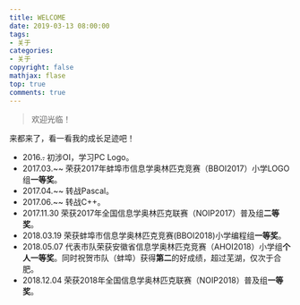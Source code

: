 ```yaml
---
title: WELCOME
date: 2019-03-13 08:00:00
tags:
- 关于
categories:
- 关于
copyright: false
mathjax: flase
top: true
comments: true
---
```


> 欢迎光临！

<!--more-->

来都来了，看一看我的成长足迹吧！

- 2016.~~.~~  初涉OI，学习PC Logo。
- 2017.03.~~ 荣获2017年蚌埠市信息学奥林匹克竞赛（BBOI2017）小学LOGO组**一等奖**。
- 2017.04.~~  转战Pascal。
- 2017.06.~~  转战C++。
- 2017.11.30 荣获2017年全国信息学奥林匹克联赛（NOIP2017）普及组**二等奖**。
- 2018.03.19 荣获蚌埠市信息学奥林匹克竞赛(BBOI2018)小学编程组**一等奖**。
- 2018.05.07 代表市队荣获安徽省信息学奥林匹克竞赛（AHOI2018）小学组**个人一等奖**。同时祝贺市队（蚌埠）获得**第二**的好成绩，超过芜湖，仅次于合肥。
- 2018.12.04 荣获2018年全国信息学奥林匹克联赛（NOIP2018）普及组**一等奖**。